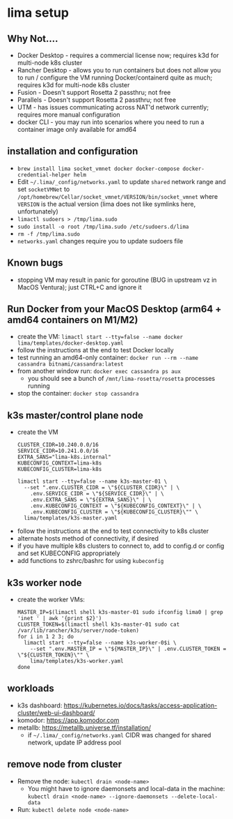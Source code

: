 # lima setup


## Why Not....

- Docker Desktop - requires a commercial license now; requires k3d for multi-node k8s cluster
- Rancher Desktop - allows you to run containers but does not allow you to run / configure the VM running Docker/containerd quite as much; requires k3d for multi-node k8s cluster
- Fusion - Doesn't support Rosetta 2 passthru; not free
- Parallels - Doesn't support Rosetta 2 passthru; not free
- UTM - has issues communicating across NAT'd network currently; requires more manual configuration
- docker CLI - you may run into scenarios where you need to run a container image only available for amd64

## installation and configuration
- `brew install lima socket_vmnet docker docker-compose docker-credential-helper helm`
- Edit `~/.lima/_config/networks.yaml` to update `shared` network range and set `socketVMNet` to `/opt/homebrew/Cellar/socket_vmnet/VERSION/bin/socket_vmnet` where `VERSION` is the actual version (lima does not like symlinks here, unfortunately)
- `limactl sudoers > /tmp/lima.sudo`
- `sudo install -o root /tmp/lima.sudo /etc/sudoers.d/lima`
- `rm -f /tmp/lima.sudo`
- `networks.yaml` changes require you to update sudoers file

## Known bugs
- stopping VM may result in panic for goroutine (BUG in upstream vz in MacOS Ventura); just CTRL+C and ignore it

## Run Docker from your MacOS Desktop (arm64 + amd64 containers on M1/M2)
- create the VM: `limactl start --tty=false --name docker lima/templates/docker-desktop.yaml`
- follow the instructions at the end to test Docker locally
- test running an amd64-only container: `docker run --rm --name cassandra bitnami/cassandra:latest`
- from another window run: `docker exec cassandra ps aux` 
  - you should see a bunch of `/mnt/lima-rosetta/rosetta` processes running
- stop the container: `docker stop cassandra`

## k3s master/control plane node
- create the VM
  ```
  CLUSTER_CIDR=10.240.0.0/16
  SERVICE_CIDR=10.241.0.0/16
  EXTRA_SANS="lima-k8s.internal"
  KUBECONFIG_CONTEXT=lima-k8s
  KUBECONFIG_CLUSTER=lima-k8s

  limactl start --tty=false --name k3s-master-01 \
    --set ".env.CLUSTER_CIDR = \"${CLUSTER_CIDR}\" | \
      .env.SERVICE_CIDR = \"${SERVICE_CIDR}\" | \
      .env.EXTRA_SANS = \"${EXTRA_SANS}\" | \
      .env.KUBECONFIG_CONTEXT = \"${KUBECONFIG_CONTEXT}\" | \
      .env.KUBECONFIG_CLUSTER = \"${KUBECONFIG_CLUSTER}\"" \
    lima/templates/k3s-master.yaml
  ```
- follow the instructions at the end to test connectivity to k8s cluster
- alternate hosts method of connectivity, if desired
- if you have multiple k8s clusters to connect to, add to config.d or config and set KUBECONFIG appropriately
- add functions to zshrc/bashrc for using `kubeconfig`
  
## k3s worker node
- create the worker VMs:
  ```
  MASTER_IP=$(limactl shell k3s-master-01 sudo ifconfig lima0 | grep 'inet ' | awk '{print $2}')
  CLUSTER_TOKEN=$(limactl shell k3s-master-01 sudo cat /var/lib/rancher/k3s/server/node-token)
  for i in 1 2 3; do
    limactl start --tty=false --name k3s-worker-0$i \
      --set ".env.MASTER_IP = \"${MASTER_IP}\" | .env.CLUSTER_TOKEN = \"${CLUSTER_TOKEN}\"" \
      lima/templates/k3s-worker.yaml
  done
  ```

## workloads
- k3s dashboard: https://kubernetes.io/docs/tasks/access-application-cluster/web-ui-dashboard/
- komodor: https://app.komodor.com
- metallb: https://metallb.universe.tf/installation/
  - if `~/.lima/_config/networks.yaml` CIDR was changed for shared network, update IP address pool

## remove node from cluster

- Remove the node: `kubectl drain <node-name>`
  - You might have to ignore daemonsets and local-data in the machine:
    `kubectl drain <node-name> --ignore-daemonsets --delete-local-data`
- Run: `kubectl delete node <node-name>`